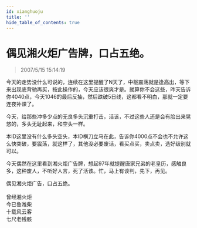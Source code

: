 ```yaml
---
id: xianghuoju
title: ''
hide_table_of_contents: true
---
```


# 偶见湘火炬广告牌，口占五绝。

> 2007/5/15 15:14:19

今天的走势没什么可说的，连续在这里提醒了N天了，中枢震荡就是逢高出，等下来出现底背驰再买，按此操作的，今天应该很爽才是。就算你不会这些，昨天告诉你4040点，今天1046的最后反抽，然后跌破5日线，这都看不明白，那就一定要连夜补课了。

今天，给那些冲多少点的无良多头沉重打击，活该，不过这些人还是会有脸出来晃悠的，多头无耻起来，和空头一样。

本ID这里没有什么多头空头，本ID横刀立马在此，告诉你4000点不会也不允许这么快突破，要震荡，就这样了，其他没必要废话，看买点买，卖点卖，选好级别就可以。

今天偶然在这里看到湘火炬广告牌，想起97年就提醒唐家兄弟的老皇历，感触良多，这种废人，不听好人言，死了活该。忙，马上有谈判，先下，再见。 

<div style={{textAlign: 'center'}}>偶见湘火炬广告，口占五绝。 </div><br/>
<div style={{color: '#FF0000', fontSize: '32px', fontWeight: 'bold', textAlign: 'center'}}>
曾经湘火炬<br/>
今已鲁潍柴<br/>
十载风云客<br/>
七尺老残骸
</div>